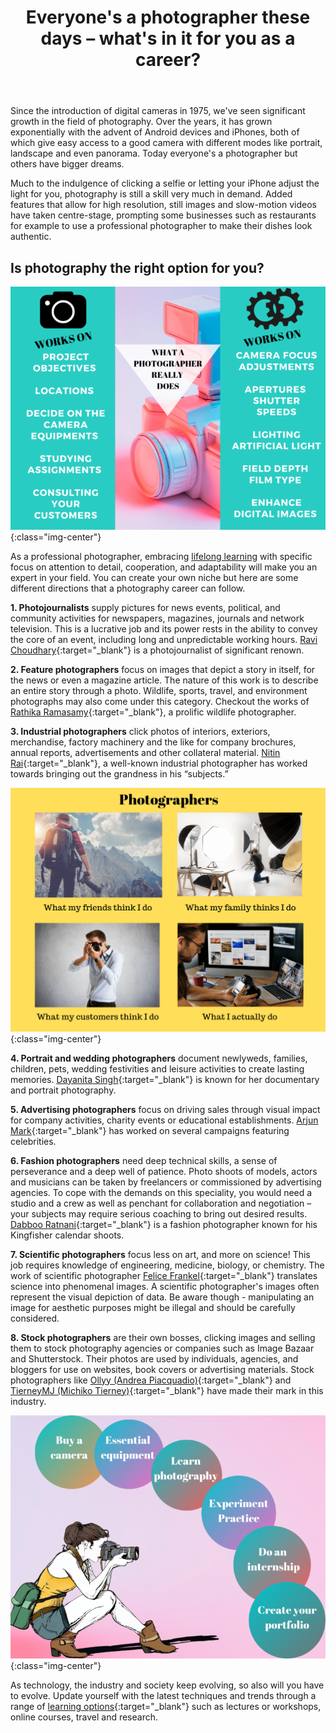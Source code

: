 ﻿---
layout: post
title: "Everyone's a photographer these days – what's in it for you as a career?"
hero: assets/images/articles/everyones-photographer.jpg
thumbnail: assets/images/articles/everyones-photographer.jpg
featured: false
type: blog
---

Since the introduction of digital cameras in 1975, we've seen significant growth in the field of photography. Over the years, it has grown exponentially with the advent of Android devices and iPhones, both of which give easy access to a good camera with different modes like portrait, landscape and even panorama. Today everyone's a photographer but others have bigger dreams.

Much to the indulgence of clicking a selfie or letting your iPhone adjust the light for you, photography is still a skill very much in demand. Added features that allow for high resolution, still images and slow-motion videos have taken centre-stage, prompting some businesses such as restaurants for example to use a professional photographer to make their dishes look authentic.

## Is photography the right option for you?

![Photography](/assets/images/articles/photography-career-choice-1.png){:class="img-center"}

As a professional photographer, embracing [lifelong learning](https://blog.lore.online/2019/02/04/lifelong-learning.html) with specific focus on attention to detail, cooperation, and adaptability will make you an expert in your field. You can create your own niche but here are some different directions that a photography career can follow.

**1. Photojournalists** supply pictures for news events, political, and community activities for newspapers, magazines, journals and network television. This is a lucrative job and its power rests in the ability to convey the core of an event, including long and unpredictable working hours. [Ravi Choudhary](http://www.ravichoudhary.in/about.php){:target="\_blank"} is a photojournalist of significant renown.

**2. Feature photographers** focus on images that depict a story in itself, for the news or even a magazine article. The nature of this work is to describe an entire story through a photo. Wildlife, sports, travel, and environment photographs may also come under this category. Checkout the works of [Rathika Ramasamy](https://www.rathikaramasamy.com/){:target="\_blank"}, a prolific wildlife photographer.

**3. Industrial photographers** click photos of interiors, exteriors, merchandise, factory machinery and the like for company brochures, annual reports, advertisements and other collateral material. [Nitin Rai](https://www.nitinrai.com/industrial-photography-india/){:target="\_blank"}, a well-known industrial photographer has worked towards bringing out the grandness in his “subjects.”

![Photography](/assets/images/articles/photography-career-choice-2.png){:class="img-center"}

**4. Portrait and wedding photographers** document newlyweds, families, children, pets, wedding festivities and leisure activities to create lasting memories. [Dayanita Singh](https://dayanitasingh.net/){:target="\_blank"} is known for her documentary and portrait photography.

**5. Advertising photographers** focus on driving sales through visual impact for company activities, charity events or educational establishments. [Arjun Mark](https://www.facebook.com/arjunmarkphotography/){:target="\_blank"} has worked on several campaigns featuring celebrities.

**6. Fashion photographers** need deep technical skills, a sense of perseverance and a deep well of patience. Photo shoots of models, actors and musicians can be taken by freelancers or commissioned by advertising agencies. To cope with the demands on this speciality, you would need a studio and a crew as well as penchant for collaboration and negotiation – your subjects may require serious coaching to bring out desired results. [Dabboo Ratnani](https://www.facebook.com/DabbooRatnani/){:target="\_blank"} is a fashion photographer known for his Kingfisher calendar shoots.

**7. Scientific photographers** focus less on art, and more on science! This job requires knowledge of engineering, medicine, biology, or chemistry. The work of scientific photographer [Felice Frankel](https://felicefrankel.com/){:target="\_blank"} translates science into phenomenal images. A scientific photographer's images often represent the visual depiction of data. Be aware though - manipulating an image for aesthetic purposes might be illegal and should be carefully considered.

**8. Stock photographers** are their own bosses, clicking images and selling them to stock photography agencies or companies such as Image Bazaar and Shutterstock. Their photos are used by individuals, agencies, and bloggers for use on websites, book covers or advertising materials. Stock photographers like [Ollyy (Andrea Piacquadio)](https://www.shutterstock.com/it/g/bowie15){:target="\_blank"} and [TierneyMJ (Michiko Tierney)](https://www.shutterstock.com/it/g/mnemosyne){:target="\_blank"} have made their mark in this industry.

![Photography](/assets/images/articles/photography-career-choice-3.png){:class="img-center"}

As technology, the industry and society keep evolving, so also will you have to evolve. Update yourself with the latest techniques and trends through a range of [learning options](https://lore.online/results/photography){:target="\_blank"} such as lectures or workshops, online courses, travel and research.

